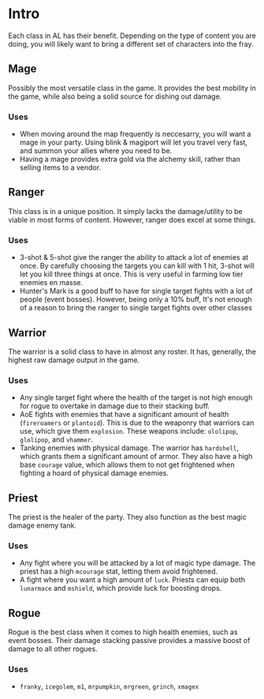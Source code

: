 # Intro
Each class in AL has their benefit. Depending on the type of content you are doing, you will likely want to bring a different set of characters into the fray.

## Mage
Possibly the most versatile class in the game. It provides the best mobility in the game, while also being a solid source for dishing out damage.

### Uses
  - When moving around the map frequently is neccesarry, you will want a mage in your party. Using blink & magiport will let you travel very fast, and summon your allies where you need to be.
  - Having a mage provides extra gold via the alchemy skill, rather than selling items to a vendor.

## Ranger
This class is in a unique position. It simply lacks the damage/utility to be viable in most forms of content. However, ranger does excel at some things.

### Uses
  - 3-shot & 5-shot give the ranger the ability to attack a lot of enemies at once. By carefully choosing the targets you can kill with 1 hit, 3-shot will let you kill three things at once. This is very useful in farming low tier enemies en masse.
  - Hunter's Mark is a good buff to have for single target fights with a lot of people (event bosses). However, being only a 10% buff, It's not enough of a reason to bring the ranger to single target fights over other classes

## Warrior
The warrior is a solid class to have in almost any roster. It has, generally, the highest raw damage output in the game.

### Uses
  - Any single target fight where the health of the target is not high enough for rogue to overtake in damage due to their stacking buff.
  - AoE fights with enemies that have a significant amount of health (`fireroamers` or `plantoid`). This is due to the weaponry that warriors can use, which give them `explosion`. These weapons include: `ololipop`, `glolipop`, and `vhammer`.
  - Tanking enemies with physical damage. The warrior has `hardshell`, which grants them a significant amount of armor. They also have a high base `courage` value, which allows them to not get frightened when fighting a hoard of physical damage enemies.

## Priest
The priest is the healer of the party. They also function as the best magic damage enemy tank. 

### Uses
  - Any fight where you will be attacked by a lot of magic type damage. The priest has a high `mcourage` stat, letting them avoid frightened.
  - A fight where you want a high amount of `luck`. Priests can equip both `lunarmace` and `mshield`, which provide luck for boosting drops.
  
## Rogue
Rogue is the best class when it comes to high health enemies, such as event bosses. Their damage stacking passive provides a massive boost of damage to all other rogues.

### Uses
  - `franky`, `icegolem`, `m1`, `mrpumpkin`, `mrgreen`, `grinch`, `xmagex`
  